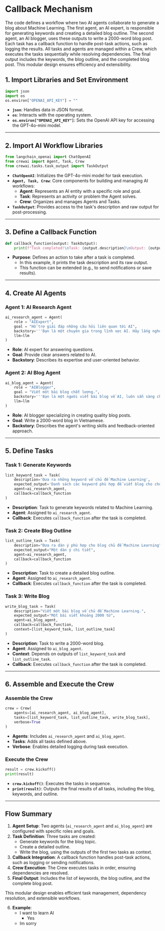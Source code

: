 # Callback Mechanism
The code defines a workflow where two AI agents collaborate to generate a blog about Machine Learning. The first agent, an AI expert, is responsible for generating keywords and creating a detailed blog outline. The second agent, an AI blogger, uses these outputs to write a 2000-word blog post. Each task has a callback function to handle post-task actions, such as logging the results. All tasks and agents are managed within a Crew, which executes the tasks sequentially while resolving dependencies. The final output includes the keywords, the blog outline, and the completed blog post. This modular design ensures efficiency and extensibility.
## **1. Import Libraries and Set Environment**
```python
import json 
import os 
os.environ["OPENAI_API_KEY"] = ""
```
- **`json`**: Handles data in JSON format.
- **`os`**: Interacts with the operating system.
- **`os.environ["OPENAI_API_KEY"]`**: Sets the OpenAI API key for accessing the GPT-4o-mini model.

---

## **2. Import AI Workflow Libraries**
```python
from langchain_openai import ChatOpenAI
from crewai import Agent, Task, Crew
from crewai.tasks.task_output import TaskOutput
```
- **`ChatOpenAI`**: Initializes the GPT-4o-mini model for task execution.
- **`Agent, Task, Crew`**: Core components for building and managing AI workflows:
  - **Agent**: Represents an AI entity with a specific role and goal.
  - **Task**: Represents an activity or problem the Agent solves.
  - **Crew**: Organizes and manages Agents and Tasks.
- **`TaskOutput`**: Provides access to the task's description and raw output for post-processing.

---

## **3. Define a Callback Function**
```python
def callback_function(output: TaskOutput):
    print(f"Task completed!\nTask: {output.description}\nOutput: {output.raw}")
```
- **Purpose**: Defines an action to take after a task is completed.
  - In this example, it prints the task description and its raw output.
  - This function can be extended (e.g., to send notifications or save results).

---

## **4. Create AI Agents**
### **Agent 1: AI Research Agent**
```python
ai_research_agent = Agent(
    role = "AIExpert",
    goal = "Hỗ trợ giải đáp những câu hỏi liên quan tới AI",
    backstory='''Bạn là một chuyên gia trong lĩnh vực AI. Hãy lắng nghe câu hỏi của người dùng và trả lời thật phù hợp''',
    llm=llm
)
```
- **Role**: AI expert for answering questions.
- **Goal**: Provide clear answers related to AI.
- **Backstory**: Describes its expertise and user-oriented behavior.

### **Agent 2: AI Blog Agent**
```python
ai_blog_agent = Agent(
    role = "AIBlogger",
    goal = "Viết một bài blog chất lượng.",
    backstory='''Bạn là một người viết bài blog về AI, luôn sẵn sàng chỉnh sửa dựa trên nhận xét.''',
    llm=llm
)
```
- **Role**: AI blogger specializing in creating quality blog posts.
- **Goal**: Write a 2000-word blog in Vietnamese.
- **Backstory**: Describes the agent's writing skills and feedback-oriented approach.

---

## **5. Define Tasks**
### **Task 1: Generate Keywords**
```python
list_keyword_task = Task(
    description='Đưa ra những keyword về chủ đề Machine Learning',
    expected_output='Danh sách các keyword phù hợp để viết blog cho chủ đề Machine Learning',
    agent=ai_research_agent,
    callback=callback_function
)
```
- **Description**: Task to generate keywords related to Machine Learning.
- **Agent**: Assigned to `ai_research_agent`.
- **Callback**: Executes `callback_function` after the task is completed.

### **Task 2: Create Blog Outline**
```python
list_outline_task = Task(
    description="Đưa ra dàn ý phù hợp cho blog chủ đề Machine Learning",
    expected_output="Một dàn ý chi tiết",
    agent=ai_research_agent,
    callback=callback_function
)
```
- **Description**: Task to create a detailed blog outline.
- **Agent**: Assigned to `ai_research_agent`.
- **Callback**: Executes `callback_function` after the task is completed.

### **Task 3: Write Blog**
```python
write_blog_task = Task(
    description="Viết một bài blog về chủ đề Machine Learning.",
    expected_output="Một bài viết khoảng 2000 từ",
    agent=ai_blog_agent,
    callback=callback_function,
    context=[list_keyword_task, list_outline_task]
)
```
- **Description**: Task to write a 2000-word blog.
- **Agent**: Assigned to `ai_blog_agent`.
- **Context**: Depends on outputs of `list_keyword_task` and `list_outline_task`.
- **Callback**: Executes `callback_function` after the task is completed.

---

## **6. Assemble and Execute the Crew**
### **Assemble the Crew**
```python
crew = Crew(
    agents=[ai_research_agent, ai_blog_agent],
    tasks=[list_keyword_task, list_outline_task, write_blog_task],
    verbose=True
)
```
- **Agents**: Includes `ai_research_agent` and `ai_blog_agent`.
- **Tasks**: Adds all tasks defined above.
- **Verbose**: Enables detailed logging during task execution.

### **Execute the Crew**
```python
result = crew.kickoff()
print(result)
```
- **`crew.kickoff()`**: Executes the tasks in sequence.
- **`print(result)`**: Outputs the final results of all tasks, including the blog, keywords, and outline.

---

## **Flow Summary**
1. **Agent Setup**: Two agents (`ai_research_agent` and `ai_blog_agent`) are configured with specific roles and goals.
2. **Task Definition**: Three tasks are created:
   - Generate keywords for the blog topic.
   - Create a detailed outline.
   - Write the blog, using the outputs of the first two tasks as context.
3. **Callback Integration**: A callback function handles post-task actions, such as logging or sending notifications.
4. **Crew Execution**: The Crew executes tasks in order, ensuring dependencies are resolved.
5. **Final Output**: Includes the list of keywords, the blog outline, and the complete blog post.

This modular design enables efficient task management, dependency resolution, and extensible workflows.

6. **Example**:
    - I want to learn AI
        - Yes
    - Im sorry